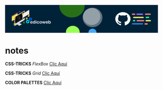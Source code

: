 
<img src="https://github.com/edicoweb/notes/blob/main/eb.png" alt="CSS 2020">

# notes

**CSS-TRICKS** *FlexBox* [Clic Aquí](https://css-tricks.com/snippets/css/a-guide-to-flexbox/)

**CSS-TRICKS** *Grid* [Clic Aquí](https://css-tricks.com/snippets/css/complete-guide-grid/)

**COLOR PALETTES** [Clic Aquí](https://colorhunt.co/)
